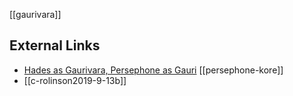 [[gaurivara]]

## External Links
- [Hades as Gaurivara, Persephone as Gauri](https://aryaakasha.com/2019/07/29/hades-as-gaurivara-persephone-as-gauri/) [[persephone-kore]]
- [[c-rolinson2019-9-13b]]